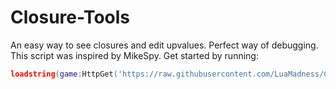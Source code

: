 # Closure-Tools
An easy way to see closures and edit upvalues. Perfect way of debugging. This script was inspired by MikeSpy. Get started by running:
```lua
loadstring(game:HttpGet('https://raw.githubusercontent.com/LuaMadness/Closure-Tools/main/ClosureTools.lua'))()
```
